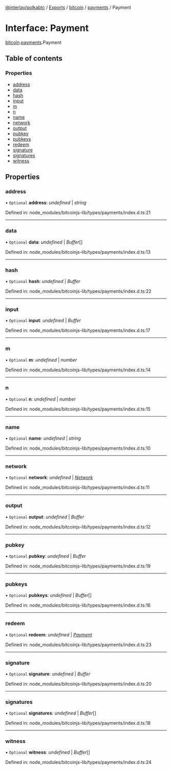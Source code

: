[@interlay/polkabtc](/README.md) / [Exports](/modules.md) / [bitcoin](/modules/bitcoin.md) / [payments](/modules/bitcoin.payments.md) / Payment

# Interface: Payment

[bitcoin](/modules/bitcoin.md).[payments](/modules/bitcoin.payments.md).Payment

## Table of contents

### Properties

- [address](/interfaces/bitcoin.payments.payment.md#address)
- [data](/interfaces/bitcoin.payments.payment.md#data)
- [hash](/interfaces/bitcoin.payments.payment.md#hash)
- [input](/interfaces/bitcoin.payments.payment.md#input)
- [m](/interfaces/bitcoin.payments.payment.md#m)
- [n](/interfaces/bitcoin.payments.payment.md#n)
- [name](/interfaces/bitcoin.payments.payment.md#name)
- [network](/interfaces/bitcoin.payments.payment.md#network)
- [output](/interfaces/bitcoin.payments.payment.md#output)
- [pubkey](/interfaces/bitcoin.payments.payment.md#pubkey)
- [pubkeys](/interfaces/bitcoin.payments.payment.md#pubkeys)
- [redeem](/interfaces/bitcoin.payments.payment.md#redeem)
- [signature](/interfaces/bitcoin.payments.payment.md#signature)
- [signatures](/interfaces/bitcoin.payments.payment.md#signatures)
- [witness](/interfaces/bitcoin.payments.payment.md#witness)

## Properties

### address

• `Optional` **address**: *undefined* \| *string*

Defined in: node_modules/bitcoinjs-lib/types/payments/index.d.ts:21

___

### data

• `Optional` **data**: *undefined* \| *Buffer*[]

Defined in: node_modules/bitcoinjs-lib/types/payments/index.d.ts:13

___

### hash

• `Optional` **hash**: *undefined* \| *Buffer*

Defined in: node_modules/bitcoinjs-lib/types/payments/index.d.ts:22

___

### input

• `Optional` **input**: *undefined* \| *Buffer*

Defined in: node_modules/bitcoinjs-lib/types/payments/index.d.ts:17

___

### m

• `Optional` **m**: *undefined* \| *number*

Defined in: node_modules/bitcoinjs-lib/types/payments/index.d.ts:14

___

### n

• `Optional` **n**: *undefined* \| *number*

Defined in: node_modules/bitcoinjs-lib/types/payments/index.d.ts:15

___

### name

• `Optional` **name**: *undefined* \| *string*

Defined in: node_modules/bitcoinjs-lib/types/payments/index.d.ts:10

___

### network

• `Optional` **network**: *undefined* \| [*Network*](/interfaces/bitcoin.networks.network.md)

Defined in: node_modules/bitcoinjs-lib/types/payments/index.d.ts:11

___

### output

• `Optional` **output**: *undefined* \| *Buffer*

Defined in: node_modules/bitcoinjs-lib/types/payments/index.d.ts:12

___

### pubkey

• `Optional` **pubkey**: *undefined* \| *Buffer*

Defined in: node_modules/bitcoinjs-lib/types/payments/index.d.ts:19

___

### pubkeys

• `Optional` **pubkeys**: *undefined* \| *Buffer*[]

Defined in: node_modules/bitcoinjs-lib/types/payments/index.d.ts:16

___

### redeem

• `Optional` **redeem**: *undefined* \| [*Payment*](/interfaces/bitcoin.payments.payment.md)

Defined in: node_modules/bitcoinjs-lib/types/payments/index.d.ts:23

___

### signature

• `Optional` **signature**: *undefined* \| *Buffer*

Defined in: node_modules/bitcoinjs-lib/types/payments/index.d.ts:20

___

### signatures

• `Optional` **signatures**: *undefined* \| *Buffer*[]

Defined in: node_modules/bitcoinjs-lib/types/payments/index.d.ts:18

___

### witness

• `Optional` **witness**: *undefined* \| *Buffer*[]

Defined in: node_modules/bitcoinjs-lib/types/payments/index.d.ts:24

